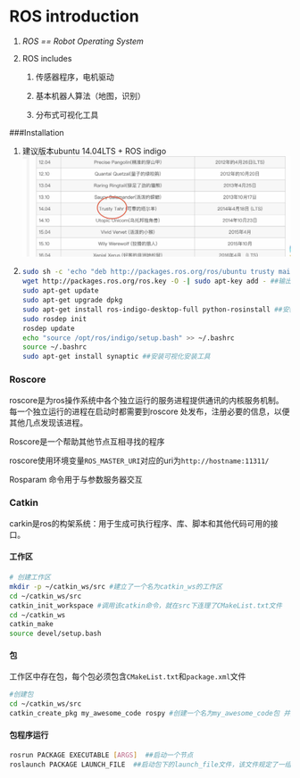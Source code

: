# ROS introduction

1. *ROS ==  Robot Operating System*

2. ROS includes 

   1. 传感器程序，电机驱动

   2. 基本机器人算法（地图，识别）

   3. 分布式可视化工具


###Installation

1. 建议版本ubuntu 14.04LTS + ROS indigo<img src='./images/Screen Shot 2019-01-15 at 5.48.06 pm.jpg' >

2. ```bash
   sudo sh -c 'echo "deb http://packages.ros.org/ros/ubuntu trusty main" > /etc/apt/sources.list.d/ros-latest.list'
   wget http://packages.ros.org/ros.key -O -| sudo apt-key add - ##输出名字为 - ， 并添加 - 为apt-key
   sudo apt-get update
   sudo apt-get upgrade dpkg
   sudo apt-get install ros-indigo-desktop-full python-rosinstall ##安装全套系统工具
   sudo rosdep init
   rosdep update 
   echo "source /opt/ros/indigo/setup.bash" >> ~/.bashrc
   source ~/.bashrc
   sudo apt-get install synaptic ##安装可视化安装工具
   ```

### Roscore

roscore是为ros操作系统中各个独立运行的服务进程提供通讯的内核服务机制。每一个独立运行的进程在启动时都需要到roscore 处发布，注册必要的信息，以便其他几点发现该进程。

Roscore是一个帮助其他节点互相寻找的程序

roscore使用环境变量```ROS_MASTER_URI```对应的uri为```http://hostname:11311/```

Rosparam 命令用于与参数服务器交互

### Catkin

carkin是ros的构架系统：用于生成可执行程序、库、脚本和其他代码可用的接口。

#### 工作区

```bash
# 创建工作区
mkdir -p ~/catkin_ws/src #建立了一个名为catkin_ws的工作区
cd ~/catkin_ws/src
catkin_init_workspace #调用该catkin命令，就在src下连理了CMakeList.txt文件
cd ~/catkin_ws
catkin_make
source devel/setup.bash
```

#### 包

工作区中存在包，每个包必须包含```CMakeList.txt```和```package.xml```文件

```bash
#创建包
cd ~/catkin_ws/src
catkin_create_pkg my_awesome_code rospy #创建一个名为my_awesome_code包 并用rospy包解析
```

#### 包程序运行

```bash
rosrun PACKAGE EXECUTABLE [ARGS]  ##启动一个节点
roslaunch PACKAGE LAUNCH_FILE  ##启动包下的launch_file文件，该文件规定了一组节点以及他们的重映射
```

